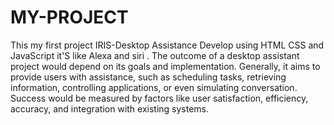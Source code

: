 # MY-PROJECT
This my  first project IRIS-Desktop Assistance Develop using HTML CSS and JavaScript it'S like Alexa and siri .
The outcome of a desktop assistant project would depend on its goals and implementation. Generally, 
it aims to provide users with assistance, such as scheduling tasks, retrieving information, controlling 
applications, or even simulating conversation. Success would be measured by factors like user 
satisfaction, efficiency, accuracy, and integration with existing systems.
